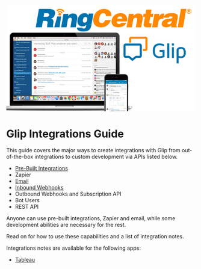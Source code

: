 ![](ringcentral-glip.jpg)

# Glip Integrations Guide

This guide covers the major ways to create integrations with Glip from out-of-the-box integrations to custom development via APIs listed below.

* [Pre-Built Integrations](pre-built-integrations.md)
* Zapier
* [Email](email-integrations.md)
* [Inbound Webhooks](webhook-integrations.md)
* Outbound Webhooks and Subscription API
* Bot Users
* REST API

Anyone can use pre-built integrations, Zapier and email, while some development abilities are necessary for the rest.

Read on for how to use these capabilities and a list of integration notes.

Integrations notes are available for the following apps:

* [Tableau](apps/tableau.md)